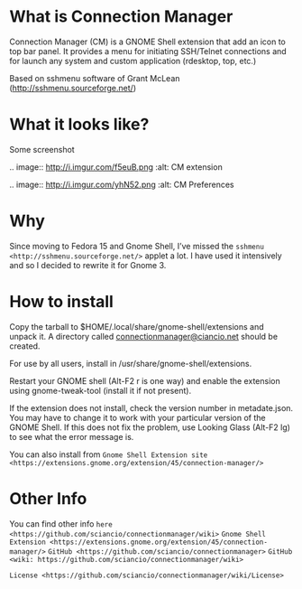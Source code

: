 What is Connection Manager
========================

Connection Manager (CM) is a GNOME Shell extension that add an icon to top bar panel. It provides a menu for initiating SSH/Telnet connections and for launch any system and custom application (rdesktop, top, etc.)

Based on sshmenu software of Grant McLean (http://sshmenu.sourceforge.net/)

What it looks like?
========================

Some screenshot

.. image:: http://i.imgur.com/f5euB.png
   :alt: CM extension

.. image:: http://i.imgur.com/yhN52.png
   :alt: CM Preferences


Why
========================

Since moving to Fedora 15 and Gnome Shell, I’ve missed the `sshmenu <http://sshmenu.sourceforge.net/>` applet a lot. I have used it intensively and so I decided to rewrite it for Gnome 3.


How to install
========================

Copy the tarball to $HOME/.local/share/gnome-shell/extensions
and unpack it. A directory called connectionmanager@ciancio.net
should be created. 

For use by all users, install in /usr/share/gnome-shell/extensions.

Restart your GNOME shell (Alt-F2 r is one way) and enable the
extension using gnome-tweak-tool (install it if not present).

If the extension does not install, check the version number in
metadate.json. You may have to change it to work with your
particular version of the GNOME Shell. If this does not fix
the problem, use Looking Glass (Alt-F2 lg) to see what the
error message is.

You can also install from `Gnome Shell Extension site <https://extensions.gnome.org/extension/45/connection-manager/>`

Other Info
========================

You can find other info 
  `here <https://github.com/sciancio/connectionmanager/wiki>`
  `Gnome Shell Extension <https://extensions.gnome.org/extension/45/connection-manager/>`
  `GitHub <https://github.com/sciancio/connectionmanager>`
  `GitHub <wiki: https://github.com/sciancio/connectionmanager/wiki>`

  `License <https://github.com/sciancio/connectionmanager/wiki/License>`





